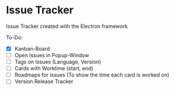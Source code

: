 # Issue Tracker
Issue Tracker created with the Electron framework

To-Do:
- [x] Kanban-Board
- [ ] Open Issues in Popup-Window
- [ ] Tags on Issues (Language, Version)
- [ ] Cards with Worktime (start, end)
- [ ] Roadmaps for issues (To show the time each card is worked on)
- [ ] Version Release Tracker
